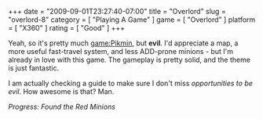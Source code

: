 +++
date = "2009-09-01T23:27:40-07:00"
title = "Overlord"
slug = "overlord-8"
category = [ "Playing A Game" ]
game = [ "Overlord" ]
platform = [ "X360" ]
rating = [ "Good" ]
+++

Yeah, so it's pretty much <game:Pikmin>, but <b>evil</b>.  I'd appreciate a map, a more useful fast-travel system, and less ADD-prone minions - but I'm already in love with this game.  The gameplay is pretty solid, and the theme is just fantastic.

I am actually checking a guide to make sure I don't miss <i>opportunities to be evil</i>.  How awesome is that?  Man.

<i>Progress: Found the Red Minions</i>